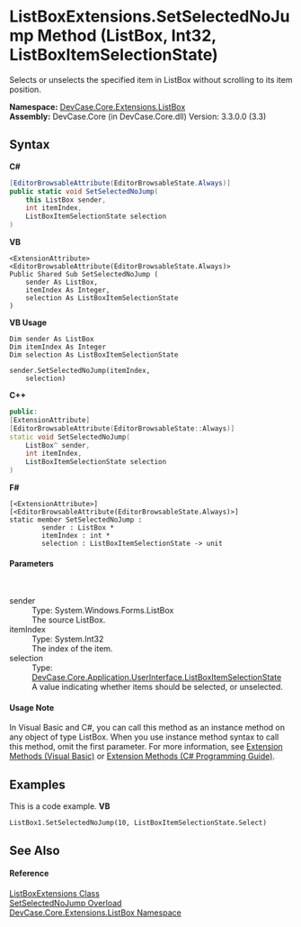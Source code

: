 # ListBoxExtensions.SetSelectedNoJump Method (ListBox, Int32, ListBoxItemSelectionState)
 

Selects or unselects the specified item in ListBox without scrolling to its item position.

**Namespace:**&nbsp;<a href="N_DevCase_Core_Extensions_ListBox">DevCase.Core.Extensions.ListBox</a><br />**Assembly:**&nbsp;DevCase.Core (in DevCase.Core.dll) Version: 3.3.0.0 (3.3)

## Syntax

**C#**<br />
``` C#
[EditorBrowsableAttribute(EditorBrowsableState.Always)]
public static void SetSelectedNoJump(
	this ListBox sender,
	int itemIndex,
	ListBoxItemSelectionState selection
)
```

**VB**<br />
``` VB
<ExtensionAttribute>
<EditorBrowsableAttribute(EditorBrowsableState.Always)>
Public Shared Sub SetSelectedNoJump ( 
	sender As ListBox,
	itemIndex As Integer,
	selection As ListBoxItemSelectionState
)
```

**VB Usage**<br />
``` VB Usage
Dim sender As ListBox
Dim itemIndex As Integer
Dim selection As ListBoxItemSelectionState

sender.SetSelectedNoJump(itemIndex, 
	selection)
```

**C++**<br />
``` C++
public:
[ExtensionAttribute]
[EditorBrowsableAttribute(EditorBrowsableState::Always)]
static void SetSelectedNoJump(
	ListBox^ sender, 
	int itemIndex, 
	ListBoxItemSelectionState selection
)
```

**F#**<br />
``` F#
[<ExtensionAttribute>]
[<EditorBrowsableAttribute(EditorBrowsableState.Always)>]
static member SetSelectedNoJump : 
        sender : ListBox * 
        itemIndex : int * 
        selection : ListBoxItemSelectionState -> unit 

```


#### Parameters
&nbsp;<dl><dt>sender</dt><dd>Type: System.Windows.Forms.ListBox<br />The source ListBox.</dd><dt>itemIndex</dt><dd>Type: System.Int32<br />The index of the item.</dd><dt>selection</dt><dd>Type: <a href="T_DevCase_Core_Application_UserInterface_ListBoxItemSelectionState">DevCase.Core.Application.UserInterface.ListBoxItemSelectionState</a><br />A value indicating whether items should be selected, or unselected.</dd></dl>

#### Usage Note
In Visual Basic and C#, you can call this method as an instance method on any object of type ListBox. When you use instance method syntax to call this method, omit the first parameter. For more information, see <a href="https://docs.microsoft.com/dotnet/visual-basic/programming-guide/language-features/procedures/extension-methods">Extension Methods (Visual Basic)</a> or <a href="https://docs.microsoft.com/dotnet/csharp/programming-guide/classes-and-structs/extension-methods">Extension Methods (C# Programming Guide)</a>.

## Examples
This is a code example. 
**VB**<br />
``` VB
ListBox1.SetSelectedNoJump(10, ListBoxItemSelectionState.Select)
```


## See Also


#### Reference
<a href="T_DevCase_Core_Extensions_ListBox_ListBoxExtensions">ListBoxExtensions Class</a><br /><a href="Overload_DevCase_Core_Extensions_ListBox_ListBoxExtensions_SetSelectedNoJump">SetSelectedNoJump Overload</a><br /><a href="N_DevCase_Core_Extensions_ListBox">DevCase.Core.Extensions.ListBox Namespace</a><br />